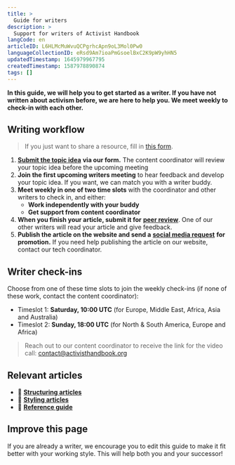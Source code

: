 ```yaml
---
title: >
  Guide for writers
description: >
  Support for writers of Activist Handbook
langCode: en
articleID: L6HLMcMuWvuQCPgrhcApn9oL3Mol0Pw0
languageCollectionID: eRsd9Am7ioaPmGsoelBxC2K9pW9yhHN5
updatedTimestamp: 1645979967795
createdTimestamp: 1587978890874
tags: []
---
```


**In this guide, we will help you to get started as a writer. If you have not written about activism before, we are here to help you. We meet weekly to check-in with each other.**

## Writing workflow

> If you just want to share a resource, fill in [this form](https://airtable.com/shriE1ATGx41eaL5I).

1.  [**Submit the topic idea**](https://airtable.com/shr8oOvaeHOtBOK5t) **via our form.** The content coordinator will review your topic idea before the upcoming meeting
2.  **Join the first upcoming writers meeting** to hear feedback and develop your topic idea. If you want, we can match you with a writer buddy.
3.  **Meet weekly in one of two time slots** with the coordinator and other writers to check in, and either:
    -   **Work independently with your buddy**
    -   **Get support from content coordinator**
4.  **When you finish your article, submit it for** [**peer review**](https://airtable.com/shrn25XgXKGWkuKKI). One of our other writers will read your article and give feedback.
5.  **Publish the article on the website and send a** [**social media request**](http://activism.rocks/request-post) **for promotion.** If you need help publishing the article on our website, contact our tech coordinator.

<div></div>

## Writer check-ins

Choose from one of these time slots to join the weekly check-ins (if none of these work, contact the content coordinator):

-   Timeslot 1: **Saturday, 10:00 UTC** (for Europe, Middle East, Africa, Asia and Australia)
-   Timeslot 2: **Sunday, 18:00 UTC** (for North & South America, Europe and Africa)

<div></div>

> Reach out to our content coordinator to receive the link for the video call: [contact@activisthandbook.org](mailto:contact@activisthandbook.org)

## Relevant articles

-   **🔢** [**Structuring articles**](/support/content/structure)
-   **🎨** [**Styling articles**](/support/content/style)
-   **📄** [**Reference guide**](/support/content/reference)

## **Improve this page**

If you are already a writer, we encourage you to edit this guide to make it fit better with your working style. This will help both you and your successor!